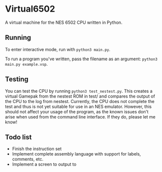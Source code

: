 # Virtual6502
A virtual machine for the NES 6502 CPU written in Python.

## Running
To enter interactive mode, run with `python3 main.py`.

To run a program you've written, pass the filename as an argument: `python3 main.py example.vsp`.

## Testing
You can test the CPU by running `python3 test_nestest.py`. This creates
a virtual Gamepak from the nestest ROM in test/ and compares the output
of the CPU to the log from nestest. Currently, the CPU does not complete
the test and thus is not yet suitable for use in an NES emulator. However, 
this should not affect your usage of the program, as the known issues don't
arise when used from the command line interface. 
If they do, please let me know!

## Todo list
* Finish the instruction set
* Implement complete assembly language with support for labels, comments, etc.
* Implement a screen to output to
